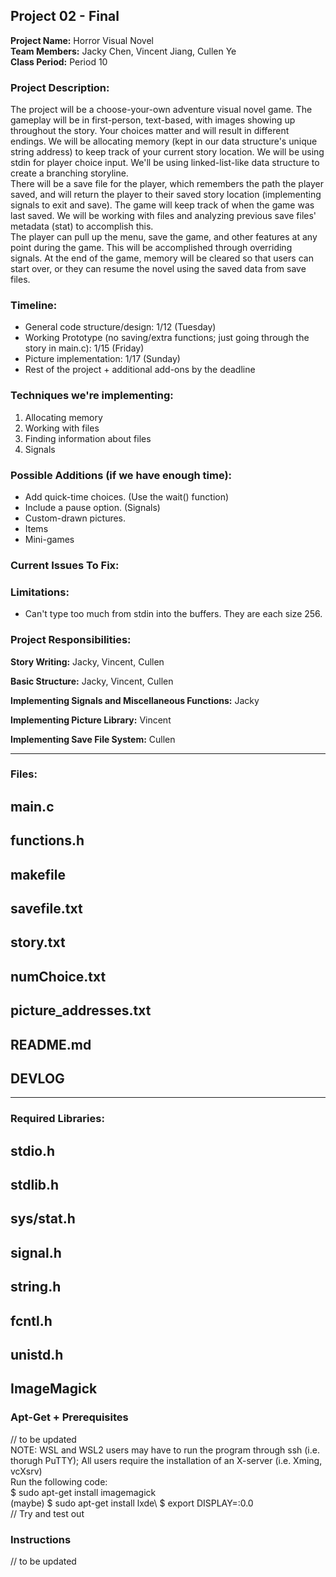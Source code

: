 ## Project 02 - Final
**Project Name:** Horror Visual Novel\
**Team Members:** Jacky Chen, Vincent Jiang, Cullen Ye\
**Class Period:** Period 10

### Project Description:
The project will be a choose-your-own adventure visual novel game. The gameplay will be in first-person, text-based, with images showing up throughout the story. Your choices matter and will result in different endings. We will be allocating memory (kept in our data structure's unique string address) to keep track of your current story location. We will be using stdin for player choice input. We'll be using linked-list-like data structure to create a branching storyline.\
There will be a save file for the player, which remembers the path the player saved, and will return the player to their saved story location (implementing signals to exit and save). The game will keep track of when the game was last saved. We will be working with files and analyzing previous save files' metadata (stat) to accomplish this.\
The player can pull up the menu, save the game, and other features at any point during the game. This will be accomplished through overriding signals. At the end of the game, memory will be cleared so that users can start over, or they can resume the novel using the saved data from save files.

### Timeline:
- General code structure/design: 1/12 (Tuesday)
- Working Prototype (no saving/extra functions; just going through the story in main.c): 1/15 (Friday)
- Picture implementation: 1/17 (Sunday)
- Rest of the project + additional add-ons by the deadline

### Techniques we're implementing:
1) Allocating memory
2) Working with files
3) Finding information about files
4) Signals

### Possible Additions (if we have enough time):
- Add quick-time choices. (Use the wait() function)
- Include a pause option. (Signals)
- Custom-drawn pictures.
- Items
- Mini-games

### Current Issues To Fix:

### Limitations:
- Can't type too much from stdin into the buffers. They are each size 256.

### Project Responsibilities:
**Story Writing:** Jacky, Vincent, Cullen

**Basic Structure:** Jacky, Vincent, Cullen

**Implementing Signals and Miscellaneous Functions:** Jacky

**Implementing Picture Library:** Vincent

**Implementing Save File System:** Cullen

---

### Files:
## main.c
## functions.h
## makefile
## savefile.txt
## story.txt
## numChoice.txt
## picture_addresses.txt
## README.md
## DEVLOG
---

### Required Libraries:
## stdio.h
## stdlib.h 
## sys/stat.h
## signal.h
## string.h
## fcntl.h
## unistd.h
## ImageMagick

### Apt-Get + Prerequisites
// to be updated\
NOTE: WSL and WSL2 users may have to run the program through ssh (i.e. thorugh PuTTY); All users require the installation of an X-server (i.e. Xming, vcXsrv)\
Run the following code:\
$ sudo apt-get install imagemagick\
(maybe) $ sudo apt-get install lxde\ 
$ export DISPLAY=:0.0\
// Try and test out 

### Instructions 
// to be updated
